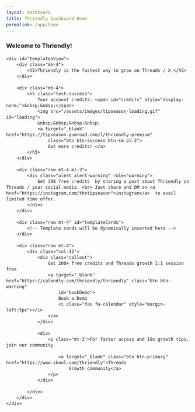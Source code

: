 ```yaml
---
layout: dashboard
title: Thriendly Dashboard Home
permalink: /app/home
---
```


<style>
    .card-hover:hover {
        transform: translateY(-5px);
        box-shadow: 0 4px 15px rgba(0, 0, 0, 0.1);
        transition: all 0.3s ease;
        cursor: pointer;
    }

    .template-section,
    .example-section {
        /* background-color: #f8f9fa; */
        background-color: #e4f5f7;
        padding: 15px;
        border-radius: 5px;
        margin-bottom: 15px;
    }

    .example-section {
        /* background-color: #0e467d; */
        background-color: #f5f5f5;
    }

    .content-area {
        white-space: pre-wrap;
        font-family: monospace;
        margin-top: 5px;
    }

    .section-title {
        margin-bottom: 0;
        font-weight: bold;
    }

    .hook-creation {
        display: none;
    }

    .hook-creation .row {
        min-height: 400px;
        column-gap: 20px;
    }

    .hook-creation .col {
        padding: 20px;
        border: 1px solid #dee2e6;
        border-radius: 5px;
    }

    #generatedHook pre {
        white-space: pre-wrap;
        word-wrap: break-word;
        max-width: 100%;
        overflow-x: hidden;
        font-size: 1em;
        line-height: 1.5;
        color: #444;
        background-color: #fff;
        padding: 10px;
        border: 1px solid #ddd;
        border-radius: 4px;
    }
</style>


<div id="content" class="container mt-4">
    <h3 class="mb-4 text-primary">Welcome to Thriendly!</h3>

    <div id="templatesView">
        <div class="mb-4">
            <h5>Thriendly is the fastest way to grow on Threads / X </h5>
        </div>

        <div class="mb-4">
            <h5 class="text-success">
                Your account credits: <span id="credits" style="display: none;">&nbsp;&nbsp;</span>
                <img src="/assets/images/tipseason-loading.gif" id="loading">
                &nbsp;&nbsp;&nbsp;&nbsp;
                <a target="_blank" href="https://tipseason.gumroad.com/l/thriendly-premium"
                    class="btn btn-success btn-sm pl-2">
                    Get more credits! </a>
            </h5>
        </div>

        <div class="row mt-4 ml-3">
            <div class="alert alert-warning" role="warning">
                Get 300 free credits  by sharing a post about Thriendly on Threads / your social media. <br> Just share and DM on <a href="https://instagram.com/thetipseason">instagram</a>  to avail limited time offer.
            </div>
        </div>

        <div class="row mt-4" id="templateCards">
            <!-- Template cards will be dynamically inserted here -->
        </div>

        <div class="row mt-4">
            <div class="col-12">
                <div class="callout">
                    Get 200+ free credits and Threads growth 1:1 session free
                    <a target="_blank" href="https://calendly.com/thriendly/thriendly" class="btn btn-warning"
                        id="bookDemo">
                        Book a Demo
                        <i class="fas fa-calendar" style="margin-left:5px"></i>
                    </a>
                </div>

                <div>
                    <p class="mt-3">For faster access and 10x growth tips, join our community

                        <a target="_blank" class="btn btn-primary" href="https://www.skool.com/thriendly">Threads
                            Growth community</a>
                    </p>
                </div>

            </div>
        </div>
    </div>

</div>

<script type="module" src="{{ site.baseurl }}/assets/js/firebaseauth.js"></script>
<script src="{{ site.baseurl }}/assets/js/thriendly-user.js"></script>
<script src="{{ site.baseurl }}/assets/js/tawk-to-chat.js"></script>
<script type="module">
    import { checkAuthAndExecute } from "{{ site.baseurl }}/assets/js/firebaseauth.js";</script>

<script>


    // Define the JSON data for thread templates
    const threadTemplates = [
        {
            title: "AI Engagment",
            description: "The secret threads growth weapon to boost your engagement by 10x with Thriendly AI Reply Chrome extension",
            icon: "fa-solid fa-wand-magic-sparkles",
            fullDescription: "This template is designed to quickly capture the audience's attention by highlighting a powerful tool or technology and its potential benefits. It then promises to provide valuable resources or strategies to help users leverage this tool effectively.",
            template: "{Tool/Technology} is a {benefit/advantage}.\nYet people don't know how to {specific action related to the benefit}.\n{X number} of {templates/resources/strategies} that help you {achieve the benefit}.\n({Additional detail about versatility or reuse}) 🧵",
            example: "ChatGPT is a money making machine.\nYet people don't know how to monetize from it.\n10 ChatGPT master prompt templates that help you make money.\n(Prompts can be reused in multiple niches) 🧵",
            link: "/app/aireplys"
        },
        {
            title: "Viral Hook templates",
            description: "Craft content that spreads like wildfire with viral thread hooks. Select a template and generate similar hooks by yourself or with AI",
            icon: "fa-solid fa-anchor",
            fullDescription: "This template is designed to quickly capture the audience's attention by highlighting a powerful tool or technology and its potential benefits. It then promises to provide valuable resources or strategies to help users leverage this tool effectively.",
            template: "{Tool/Technology} is a {benefit/advantage}.\nYet people don't know how to {specific action related to the benefit}.\n{X number} of {templates/resources/strategies} that help you {achieve the benefit}.\n({Additional detail about versatility or reuse}) 🧵",
            example: "ChatGPT is a money making machine.\nYet people don't know how to monetize from it.\n10 ChatGPT master prompt templates that help you make money.\n(Prompts can be reused in multiple niches) 🧵",
            link: "/app/viral-hooks"
        },
        {
            title: "Long post generator",
            description: "Create long form posts from viral examples to gain massive threads growth. Edit and post to threads. AI powered!",
            icon: "fa-solid fa-pen",
            fullDescription: "This template is designed to quickly capture the audience's attention by highlighting a powerful tool or technology and its potential benefits. It then promises to provide valuable resources or strategies to help users leverage this tool effectively.",
            template: "{Tool/Technology} is a {benefit/advantage}.\nYet people don't know how to {specific action related to the benefit}.\n{X number} of {templates/resources/strategies} that help you {achieve the benefit}.\n({Additional detail about versatility or reuse}) 🧵",
            example: "ChatGPT is a money making machine.\nYet people don't know how to monetize from it.\n10 ChatGPT master prompt templates that help you make money.\n(Prompts can be reused in multiple niches) 🧵",
            link: "/app/viral-threads"
        },
        {
            title: "Threads Analytics",
            description: "Critical Threads profile metrics to track and improve your weak / strong areas (Coming Soon)",
            icon: "fa-solid fa-chart-line",
            fullDescription: "This template is designed to quickly capture the audience's attention by highlighting a powerful tool or technology and its potential benefits. It then promises to provide valuable resources or strategies to help users leverage this tool effectively.",
            template: "{Tool/Technology} is a {benefit/advantage}.\nYet people don't know how to {specific action related to the benefit}.\n{X number} of {templates/resources/strategies} that help you {achieve the benefit}.\n({Additional detail about versatility or reuse}) 🧵",
            example: "ChatGPT is a money making machine.\nYet people don't know how to monetize from it.\n10 ChatGPT master prompt templates that help you make money.\n(Prompts can be reused in multiple niches) 🧵",
            link: "/app/threads-dashboard"
        },
        {
            title: "Threads Scheduler",
            description: "Compose and schedule your threads post that get delivered even when you sleep! (Coming Soon)",
            icon: "fa-solid fa-calendar",
            fullDescription: "This template is designed to quickly capture the audience's attention by highlighting a powerful tool or technology and its potential benefits. It then promises to provide valuable resources or strategies to help users leverage this tool effectively.",
            template: "{Tool/Technology} is a {benefit/advantage}.\nYet people don't know how to {specific action related to the benefit}.\n{X number} of {templates/resources/strategies} that help you {achieve the benefit}.\n({Additional detail about versatility or reuse}) 🧵",
            example: "ChatGPT is a money making machine.\nYet people don't know how to monetize from it.\n10 ChatGPT master prompt templates that help you make money.\n(Prompts can be reused in multiple niches) 🧵",
            link: "/app/threads-scheduler"
        },
        {
            title: "Earn money",
            description: "Make money online with Thriendly MRR Products + Affiliates",
            icon: "fa-solid fa-dollar-sign",
            fullDescription: "This template is designed to quickly capture the audience's attention by highlighting a powerful tool or technology and its potential benefits. It then promises to provide valuable resources or strategies to help users leverage this tool effectively.",
            template: "{Tool/Technology} is a {benefit/advantage}.\nYet people don't know how to {specific action related to the benefit}.\n{X number} of {templates/resources/strategies} that help you {achieve the benefit}.\n({Additional detail about versatility or reuse}) 🧵",
            example: "ChatGPT is a money making machine.\nYet people don't know how to monetize from it.\n10 ChatGPT master prompt templates that help you make money.\n(Prompts can be reused in multiple niches) 🧵",
            link: "/shop"
        }
    ];

    // Function to create a card for each template
    function createTemplateCard(template, index) {
        return `
                <div class="col-md-6 col-lg-4 mb-4">
                    <div class="card h-100 card-hover p-2" data-index="${index}">
                        <div class="card-body text-center">
                            <i class="${template.icon} fa-3x mb-3 text-primary"></i>
                            <h5 class="card-title">${template.title}</h5>
                            <p class="card-text">${template.description}</p>
                        </div>
                    </div>
                </div>
            `;
    }

    // Function to load and display template cards
    function loadTemplateCards() {
        const cardContainer = $('#templateCards');
        threadTemplates.forEach((template, index) => {
            cardContainer.append(createTemplateCard(template, index));
        });
    }

    // Function to show hook creation form
    function showHookCreation(template) {
        $('#templatesView').hide();
        $('#templateTitle').text(template.title);
        $('#templateDescription').text(template.fullDescription);
        $('#templateSectionLink').attr('href', template.link);
        $('#templateContent').text(template.template);
        $('#exampleContent').text(template.example);
        $('.hook-creation').show();
    }

    // Function to show templates view
    function showTemplatesView() {
        $('.hook-creation').hide();
        $('#templatesView').show();
    }

    // Load cards and set up event listeners when the document is ready
    $(document).ready(function () {
        // On profile page
        checkAuthAndExecute((user) => {
            // Store user ID globally
            window.userId = user.uid;
            // Or use localStorage
            localStorage.setItem('userId', user.uid);
            $("#userEmail").text(user.email);
            // Fetch user data and handle API key and credits logic
            fetchUserDataAndPopulateApiKey(user.uid, (response) => {
                handleUserLoadCallback(response, user);
            });
        });

        function handleUserLoadCallback(response = {}, user) {
            // Provide default values to safely handle empty or undefined response
            const credits = response.credits ?? 0; // Default to 0 if credits is undefined
            const apiKey = response.api_key ?? ''; // Default to empty string if api_key is undefined

            // Check if credits are 0 and API key is empty
            if (credits === 0 && !apiKey) {
                // Fetch idToken from the user object
                user.getIdToken().then((idToken) => {
                    // Call generateAPIKey with idToken and handle the callback
                    generateAPIKey(idToken, () => {
                        // After API key is generated, refetch user data
                        fetchUserDataAndPopulateApiKey(user.uid, (newResponse) => {
                            // Now handle the updated response with the new credits
                            updateCreditsDisplay(newResponse.credits);
                            setupUser(idToken, user.email);
                        });
                    });
                });
            } else {
                // If no need to generate an API key, just update credits immediately
                updateCreditsDisplay(credits);
            }
        }


        function updateCreditsDisplay(credits) {
            // Show credits and hide loading
            $("#credits").text(credits);
            $("#credits").show();
            $("#loading").hide();
        }

        loadTemplateCards();

        // Make entire card clickable
        $(document).on('click', '.card', function () {
            const index = $(this).data('index');
            window.location.href = threadTemplates[index].link;
        });

        // Handle "Back to Templates" button click
        $('#backButton').on('click', function () {
            const topic = $('#topic').val().trim();
            if (topic) {
                if (confirm("You have a draft topic. Are you sure you want to go back? Your progress will be lost.")) {
                    showTemplatesView();
                    $('#topic').val('');
                    $('#additionalInfo').val('');
                    $('#generatedHook').empty();
                }
            } else {
                showTemplatesView();
            }
        });

        // Handle form submission
        $('#hookForm').on('submit', function (e) {
            e.preventDefault();
            $("#loading").show();
            const topic = $('#topic').val();
            const templateContent = $('#templateContent').html();
            const exampleContent = $('#exampleContent').html();
            const userId = window.userId || localStorage.getItem('userId');

            // Prepare API parameters
            const apiUrl = 'https://ai.thriendly.com/hook-generator';
            const apiParams = {
                topic: topic,
                example: exampleContent,
                template: templateContent,
                userId: userId
            };

            // Call the API
            $.ajax({
                url: apiUrl,
                method: 'GET',
                data: apiParams,
                success: function (response) {
                    // Process the response
                    const generatedHook = parseResponse(response) || 'No hook generated.';
                    $('#generatedHook').html(`<h6>Generated Hook:</h6><pre>${generatedHook}</pre>`);
                    $("#loading").hide();
                },
                error: function (xhr, status, error) {
                    // Handle errors
                    $('#generatedHook').html(`<h6>Error:</h6><pre>${error}</pre>`);
                    $("#loading").hide();
                }
            });
        });
    });

    function parseResponse(data) {
        if (data && data.candidates && data.candidates.length > 0) {
            const candidatesRaw = data.candidates[0].content.parts[0].text;
            var candidates = candidatesRaw.replace("```html", "");
            candidates = candidates.replaceAll("*", "");
            finalResponse = candidates.replace("```", "");
            return finalResponse;
        } else {
            if (data && typeof data === 'string' && data.includes("Insufficient Credits")) {
                return data;
            }
            return "invalid response. try again in sometime!";
        }
    }
</script>